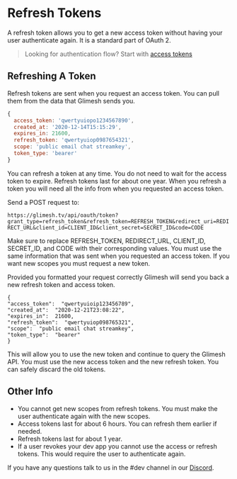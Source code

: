 # Refresh Tokens
  
A refresh token allows you to get a new access token without having your user authenticate again. It is a standard part of OAuth 2.

> Looking for authentication flow? Start with [access tokens](../AccessToken/generalInfo.MD)

 
## Refreshing A Token

Refresh tokens are sent when you request an access token. You can pull them from the data that Glimesh sends you.
```js
{
  access_token: 'qwertyuiopo1234567890',
  created_at: '2020-12-14T15:15:29',
  expires_in: 21600,
  refresh_token: 'qwertyuiop0987654321',
  scope: 'public email chat streamkey',
  token_type: 'bearer'
}
```

You can refresh a token at any time. You do not need to wait for the access token to expire. Refresh tokens last for about one year. When you refresh a token you will need all the info from when you requested an access token.

Send a POST request to:

`https://glimesh.tv/api/oauth/token?grant_type=refresh_token&refresh_token=REFRESH_TOKEN&redirect_uri=REDIRECT_URL&client_id=CLIENT_ID&client_secret=SECRET_ID&code=CODE`

Make sure to replace REFRESH_TOKEN, REDIRECT_URL, CLIENT_ID, SECRET_ID, and CODE with their corresponding values. You must use the same information that was sent when you requested an access token. If you want new scopes you must request a new token. 

Provided you formatted your request correctly Glimesh will send you back a new refresh token and access token.
```JS
{
"access_token":  "qwertyuioip123456789",
"created_at":  "2020-12-21T23:08:22",
"expires_in":  21600,
"refresh_token":  "qwertyuiop098765321",
"scope":  "public email chat streamkey",
"token_type":  "bearer"
}
```

This will allow you to use the new token and continue to query the Glimesh API. You must use the new access token and the new refresh token. You can safely discard the old tokens.

## Other Info

 - You cannot get new scopes from refresh tokens. You must make the user authenticate again with the new scopes.
 - Access tokens last for about 6 hours. You can refresh them earlier if needed.
 - Refresh tokens last for about 1 year. 
 - If a user revokes your dev app you cannot use the access or refresh tokens. This would require the user to authenticate again. 

If you have any questions talk to us in the #dev channel in our [Discord](https://discord.gg/Glimesh).